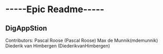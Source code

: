 <h1>-----Epic Readme-----</h1>

<b><h2>DigAppStion</h2></b>




Contributors:  Pascal Roose (Pascal Roose)
			   Max de Munnik(mdemunnik)
			   Diederik van Himbergen (DiederikvanHimbergen)
			   
	